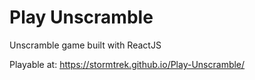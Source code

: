 # Play Unscramble
Unscramble game built with ReactJS

Playable at: https://stormtrek.github.io/Play-Unscramble/
